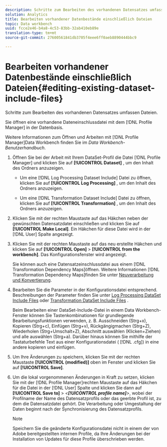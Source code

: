 ```yaml
---
description: Schritte zum Bearbeiten des vorhandenen Datensatzes umfassen Dateien.
solution: Analytics
title: Bearbeiten vorhandener Datenbestände einschließlich Dateien
topic: Data workbench
uuid: fcce2e46-b4a8-4c53-83bb-32ab410eb89e
translation-type: tm+mt
source-git-commit: 27600561841db3705f4eee6ff0aeb8890444bbc9

---
```



# Bearbeiten vorhandener Datenbestände einschließlich Dateien{#editing-existing-dataset-include-files}

Schritte zum Bearbeiten des vorhandenen Datensatzes umfassen Dateien.

Sie öffnen eine vorhandene Dateneinschlussdatei mit dem [!DNL Profile Manager] in der Datenbasis.

Weitere Informationen zum Öffnen und Arbeiten mit [!DNL Profile Manager]Data Workbench finden Sie im *Data Workbench-Benutzerhandbuch*.

1. Öffnen Sie bei der Arbeit mit Ihrem DataSet-Profil die Datei [!DNL Profile Manager] und klicken Sie auf **[!UICONTROL Dataset]** , um den Inhalt des Ordners anzuzeigen.

   * Um eine [!DNL Log Processing Dataset Include] Datei zu öffnen, klicken Sie auf **[!UICONTROL Log Processing]** , um den Inhalt des Ordners anzuzeigen.

   * Um eine [!DNL Transformation Dataset Include] Datei zu öffnen, klicken Sie auf **[!UICONTROL Transformation]** , um den Inhalt des Ordners anzuzeigen.

1. Klicken Sie mit der rechten Maustaste auf das Häkchen neben der gewünschten Datensatzdatei einschließen und klicken Sie auf **[!UICONTROL Make Local]**. Ein Häkchen für diese Datei wird in der [!DNL User] Spalte angezeigt.
1. Klicken Sie mit der rechten Maustaste auf das neu erstellte Häkchen und klicken Sie auf **[!UICONTROL Open]** > **[!UICONTROL from the workbench]**. Das Konfigurationsfenster wird angezeigt.

   Sie können auch eine Datensatzeinschlussdatei aus einem [!DNL Transformation Dependency Maps]öffnen. Weitere Informationen [!DNL Transformation Dependency Maps]finden Sie unter [Neuverarbeitung und Konvertierung](../../../../home/c-dataset-const-proc/c-reproc-retrans/c-unst-reproc-retrans.md).

1. Bearbeiten Sie die Parameter in der Konfigurationsdatei entsprechend. Beschreibungen der Parameter finden Sie unter [Log Processing DataSet Include Files](../../../../home/c-dataset-const-proc/c-dataset-inc-files/c-types-dataset-inc-files/c-log-proc-dataset-inc-files/c-log-proc-dataset-inc-files.md#concept-999475a22519432e98844622ca95b6ab) oder [Transformation DataSet Include Files](../../../../home/c-dataset-const-proc/c-dataset-inc-files/c-types-dataset-inc-files/c-trans-dataset-inc-files.md#concept-c64aa78ed9ce40b8a0f4932c82ff5ace) .

   Beim Bearbeiten einer DataSet-Include-Datei in einem Data Workbench-Fenster können Sie Tastenkombinationen für grundlegende Bearbeitungsfunktionen verwenden, z. B. Ausschneiden (Strg+x), Kopieren (Strg+c), Einfügen (Strg+v), Rückgängigmachen (Strg+Z), Wiederholen (Strg+Umschalt+Z), Abschnitt auswählen (Klicken+Ziehen) und alle auswählen (Strg+a). Darüber hinaus können Sie mithilfe der Tastaturbefehle Text aus einer Konfigurationsdatei ( [!DNL .cfg]) in eine andere kopieren und einfügen.

1. Um Ihre Änderungen zu speichern, klicken Sie mit der rechten Maustaste **[!UICONTROL (modified)]** oben im Fenster und klicken Sie auf **[!UICONTROL Save]**.
1. Um die lokal vorgenommenen Änderungen in Kraft zu setzen, klicken Sie mit der [!DNL Profile Manager]rechten Maustaste auf das Häkchen für die Datei in der [!DNL User] Spalte und klicken Sie dann auf **[!UICONTROL Save to]** > *&lt;**[!UICONTROL profile name]**>*, wobei der Profilname der Name des Datensatzprofils oder das geerbte Profil ist, zu dem die Datensatzdatei gehört. Die Verarbeitung oder Umgestaltung der Daten beginnt nach der Synchronisierung des Datensatzprofils.

   >[!NOTE]
   >
   >Speichern Sie die geänderte Konfigurationsdatei nicht in einem der von Adobe bereitgestellten internen Profile, da Ihre Änderungen bei der Installation von Updates für diese Profile überschrieben werden.


